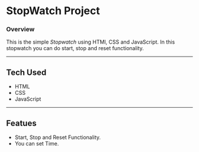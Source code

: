 # StopWatch Project 
### Overview
This is the simple *Stopwatch* using HTMl, CSS and JavaScript. In this stopwatch you can do start, stop and reset functionality.

-------

## Tech Used
* HTML
* CSS
* JavaScript

-------

## Featues
* Start, Stop and Reset Functionality.
* You can set Time.